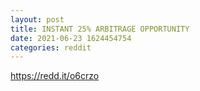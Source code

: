 ```yaml
--- 
layout: post 
title: INSTANT 25% ARBITRAGE OPPORTUNITY 
date: 2021-06-23 1624454754 
categories: reddit 
--- 
```

https://redd.it/o6crzo
